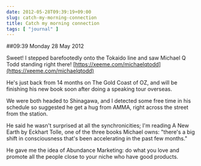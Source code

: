 ```yaml
---
date: 2012-05-28T09:39:19+09:00
slug: catch-my-morning-connection
title: Catch my morning connection
tags: [ "journal" ]
---
```


##09:39 Monday 28 May 2012

Sweet!  I stepped barefootedly onto the Tokaido line and saw Michael Q Todd standing right there!  [https://xeeme.com/michaelqtodd](https://xeeme.com/michaelqtodd)

He's just back from 14 months on The Gold Coast of OZ, and will be finishing his new book soon after doing a speaking tour overseas. 

We were both headed to Shinagawa, and I detected some free time in his schedule so suggested he get a hug from AMMA, right across the street from the station. 

He said he wasn't surprised at all the synchronicities; I'm reading A New Earth by Eckhart Tolle, one of the three books Michael owns: "there's a big shift in consciousness that's been accelerating in the past few months."

He gave me the idea of Abundance Marketing: do what you love and promote all the people close to your niche who have good products.
